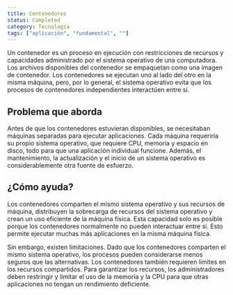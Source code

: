 ```yaml
---
title: Contenedores
status: Completed
category: Tecnología
tags: ["aplicación", "fundamental", ""]
---
```


Un contenedor es un proceso en ejecución con restricciones de recursos y capacidades administrado por el sistema operativo de una computadora.
Los archivos disponibles del contenedor se empaquetan como una imagen de contenedor. 
Los contenedores se ejecutan uno al lado del otro en la misma máquina,
pero, por lo general, el sistema operativo evita que los procesos de contenedores independientes interactúen entre sí.

## Problema que aborda

Antes de que los contenedores estuvieran disponibles, se necesitaban máquinas separadas para ejecutar aplicaciones.
Cada máquina requeriría su propio sistema operativo, que requiere CPU, memoria y espacio en disco,
todo para que una aplicación individual funcione.
Además, el mantenimiento, la actualización y el inicio de un sistema operativo es considerablemente otra fuente de esfuerzo.

## ¿Cómo ayuda?

Los contenedores comparten el mismo sistema operativo y sus recursos de máquina,
distribuyen la sobrecarga de recursos del sistema operativo y crean un uso eficiente de la máquina física.
Esta capacidad solo es posible porque los contenedores normalmente no pueden interactuar entre sí.
Esto permite ejecutar muchas más aplicaciones en la misma máquina física.

Sin embargo, existen limitaciones.
Dado que los contenedores comparten el mismo sistema operativo, los procesos pueden considerarse menos seguros que las alternativas.
Los contenedores también requieren límites en los recursos compartidos.
Para garantizar los recursos, los administradores deben restringir y limitar el uso de la memoria y la CPU para que otras aplicaciones no tengan un rendimiento deficiente.
